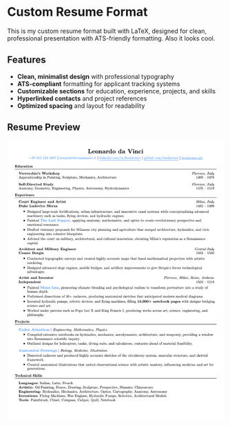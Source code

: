 # Custom Resume Format

This is my custom resume format built with LaTeX, designed for clean, professional presentation with ATS-friendly formatting. Also it looks cool.

## Features

- **Clean, minimalist design** with professional typography
- **ATS-compliant** formatting for applicant tracking systems
- **Customizable sections** for education, experience, projects, and skills
- **Hyperlinked contacts** and project references
- **Optimized spacing** and layout for readability

## Resume Preview

![Resume Preview](resume.png)
